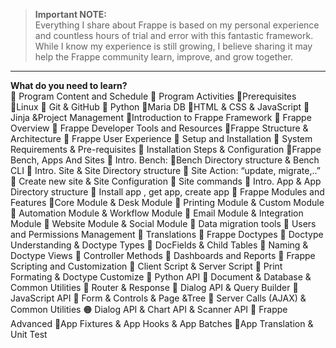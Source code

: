 > **Important NOTE:**  
> Everything I share about Frappe is based on my personal experience and countless hours of trial and error with this fantastic framework. While I know my experience is still growing, I believe sharing it may help the Frappe community learn, improve, and grow together.

---

**What do you need to learn?**  
🔶 Program Content and Schedule
🔶 Program Activities
‌🔶Prerequisites
🔶Linux
🔶 Git & GitHub
🔶 Python
🔶Maria DB
🔶HTML & CSS & JavaScript
🔶 Jinja &Project Management
🔶Introduction to Frappe Framework
🔶 Frappe Overview
🔶 Frappe Developer Tools and Resources
🔶Frappe Structure & Architecture
🔶 Frappe User Experience
🔶‌ Setup and Installation
🔶 System Requirements & Pre-requisites
🔶 Installation Steps & Configuration
‌🔶Frappe Bench, Apps And Sites
🔶 Intro. Bench:
🔶Bench Directory structure & Bench CLI
🔶 Intro. Site & Site Directory structure
🔶 Site Action: “update, migrate,..”
🔶 Create new site & Site Configuration
🔶 Site commands
🔶 Intro. App & App Directory structure
🔶 Install app , get app, create app
‌🔶 Frappe Modules and Features
🔶Core Module & Desk Module
🔶 Printing Module & Custom Module
🔶 Automation Module & Workflow Module
🔶 Email Module & Integration Module
🔶 Website Module & Social Module
🔶 Data migration tools
🔶 Users and Permissions Management
🔶 Translations
‌🔶 Frappe Doctypes
🔶 Doctype Understanding & Doctype Types
🔶 DocFields & Child Tables 
🔶 Naming & Doctype Views
🔶 Controller Methods
🔶 Dashboards and Reports
🔶 Frappe Scripting and Customization
🔶 Client Script & Server Script
🔶 Print Formating & Doctype Customize
‌🔶 Python API
🔶 Document & Database & Common Utilities
🔶 Router & Response
🔶 Dialog API & Query Builder
🔶‌ JavaScript API
🔶 Form & Controls & Page &Tree
🔶 Server Calls (AJAX) & Common Utilities
🟠 Dialog API & Chart API & Scanner API
‌🔶 Frappe Advanced
🔶App Fixtures & App Hooks & App Batches
🔶App Translation & Unit Test
